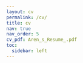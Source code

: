 ```yaml
---
layout: cv
permalink: /cv/
title: cv
nav: true
nav_order: 5
cv_pdf: Aren_s_Resume_.pdf
toc:
  sidebar: left
---
```

